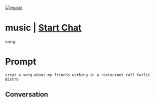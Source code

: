 
[![music](https://flow-prompt-covers.s3.us-west-1.amazonaws.com/icon/Minimalist/i4.png)](https://gptcall.net/chat.html?data=%7B%22contact%22%3A%7B%22id%22%3A%22t9gfyJd68WPy4kEnAwZcn%22%2C%22flow%22%3Atrue%7D%7D)
# music | [Start Chat](https://gptcall.net/chat.html?data=%7B%22contact%22%3A%7B%22id%22%3A%22t9gfyJd68WPy4kEnAwZcn%22%2C%22flow%22%3Atrue%7D%7D)
song

# Prompt

```
creat a song about my friends working in a restaurant call Garlic Bistro

```

## Conversation




